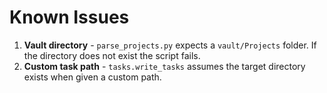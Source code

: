 # Known Issues

1. **Vault directory** - `parse_projects.py` expects a `vault/Projects` folder. If the directory does not exist the script fails.
3. **Custom task path** - `tasks.write_tasks` assumes the target directory exists when given a custom path.
